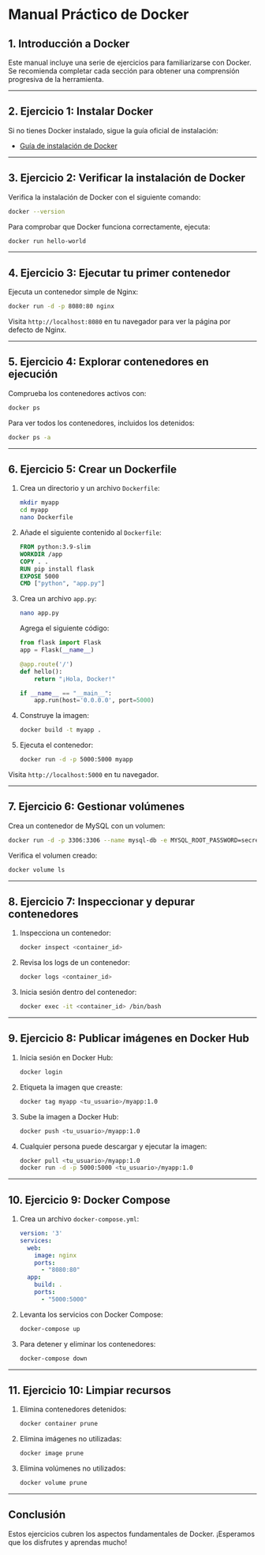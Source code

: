 
# Manual Práctico de Docker

## 1. Introducción a Docker
Este manual incluye una serie de ejercicios para familiarizarse con Docker. Se recomienda completar cada sección para obtener una comprensión progresiva de la herramienta.

---

## 2. Ejercicio 1: Instalar Docker
Si no tienes Docker instalado, sigue la guía oficial de instalación:

- [Guía de instalación de Docker](https://docs.docker.com/get-docker/)

---

## 3. Ejercicio 2: Verificar la instalación de Docker

Verifica la instalación de Docker con el siguiente comando:

```bash
docker --version
```

Para comprobar que Docker funciona correctamente, ejecuta:

```bash
docker run hello-world
```

---

## 4. Ejercicio 3: Ejecutar tu primer contenedor

Ejecuta un contenedor simple de Nginx:

```bash
docker run -d -p 8080:80 nginx
```

Visita `http://localhost:8080` en tu navegador para ver la página por defecto de Nginx.

---

## 5. Ejercicio 4: Explorar contenedores en ejecución

Comprueba los contenedores activos con:

```bash
docker ps
```

Para ver todos los contenedores, incluidos los detenidos:

```bash
docker ps -a
```

---

## 6. Ejercicio 5: Crear un Dockerfile

1. Crea un directorio y un archivo `Dockerfile`:

    ```bash
    mkdir myapp
    cd myapp
    nano Dockerfile
    ```

2. Añade el siguiente contenido al `Dockerfile`:

    ```Dockerfile
    FROM python:3.9-slim
    WORKDIR /app
    COPY . .
    RUN pip install flask
    EXPOSE 5000
    CMD ["python", "app.py"]
    ```

3. Crea un archivo `app.py`:

    ```bash
    nano app.py
    ```

    Agrega el siguiente código:

    ```python
    from flask import Flask
    app = Flask(__name__)

    @app.route('/')
    def hello():
        return "¡Hola, Docker!"

    if __name__ == "__main__":
        app.run(host='0.0.0.0', port=5000)
    ```

4. Construye la imagen:

    ```bash
    docker build -t myapp .
    ```

5. Ejecuta el contenedor:

    ```bash
    docker run -d -p 5000:5000 myapp
    ```

Visita `http://localhost:5000` en tu navegador.

---

## 7. Ejercicio 6: Gestionar volúmenes

Crea un contenedor de MySQL con un volumen:

```bash
docker run -d -p 3306:3306 --name mysql-db -e MYSQL_ROOT_PASSWORD=secret -v mysql_data:/var/lib/mysql mysql:latest
```

Verifica el volumen creado:

```bash
docker volume ls
```

---

## 8. Ejercicio 7: Inspeccionar y depurar contenedores

1. Inspecciona un contenedor:

    ```bash
    docker inspect <container_id>
    ```

2. Revisa los logs de un contenedor:

    ```bash
    docker logs <container_id>
    ```

3. Inicia sesión dentro del contenedor:

    ```bash
    docker exec -it <container_id> /bin/bash
    ```

---

## 9. Ejercicio 8: Publicar imágenes en Docker Hub

1. Inicia sesión en Docker Hub:

    ```bash
    docker login
    ```

2. Etiqueta la imagen que creaste:

    ```bash
    docker tag myapp <tu_usuario>/myapp:1.0
    ```

3. Sube la imagen a Docker Hub:

    ```bash
    docker push <tu_usuario>/myapp:1.0
    ```

4. Cualquier persona puede descargar y ejecutar la imagen:

    ```bash
    docker pull <tu_usuario>/myapp:1.0
    docker run -d -p 5000:5000 <tu_usuario>/myapp:1.0
    ```

---

## 10. Ejercicio 9: Docker Compose

1. Crea un archivo `docker-compose.yml`:

    ```yaml
    version: '3'
    services:
      web:
        image: nginx
        ports:
          - "8080:80"
      app:
        build: .
        ports:
          - "5000:5000"
    ```

2. Levanta los servicios con Docker Compose:

    ```bash
    docker-compose up
    ```

3. Para detener y eliminar los contenedores:

    ```bash
    docker-compose down
    ```

---

## 11. Ejercicio 10: Limpiar recursos

1. Elimina contenedores detenidos:

    ```bash
    docker container prune
    ```

2. Elimina imágenes no utilizadas:

    ```bash
    docker image prune
    ```

3. Elimina volúmenes no utilizados:

    ```bash
    docker volume prune
    ```

---

## Conclusión

Estos ejercicios cubren los aspectos fundamentales de Docker. ¡Esperamos que los disfrutes y aprendas mucho!

